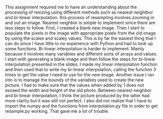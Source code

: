 This assignment required me to have an understanding about the processing of resizing using different methods such as nearest neightbor and bi-linear interpolation. this process of resampling involves zooming in and out an image.
Nearest neighbor is simple to implement since there are less steps to follow. First, I created a blank new image. Then I start to populate the pixels in the image with appropriate pixels from the old image by using the scalex and scaley values. This is by far the easiest thing that I can do since I have little to no experience with Python and had to look up some functions.
Bi-linear interpolation is harder to implement. Mainly because it involves many variables and different sorts of arrays and values. I start with generating a blank image and then follow the steps for bi-linear interpolation presented in the slides. I made my linear interpolation function and then used that to write my bi-linear interpolation, calling the function 3 times to get the value I need to use for the new image. Another issue I ran into is to manage the bounds of the variables used to create the new picture. I had to make sure that the values when added by 1 does not exceed the width and height of the old photo.
Between nearest neighbor and bi-linear interpolation, I think the picture produced by the latter had more clarity but it was still not perfect.
I also did not realize that I have to import the numpy and the functions from interpolation.py file in order to get resample.py working. That gave me a lot of trouble.